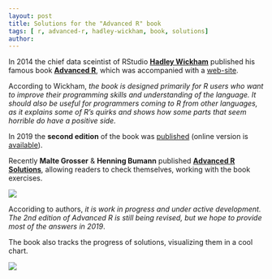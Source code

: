 ```yaml
---
layout: post
title: Solutions for the "Advanced R" book
tags: [ r, advanced-r, hadley-wickham, book, solutions]
author:
---
```


In 2014 the chief data sceintist of RStudio [**Hadley Wickham**](https://twitter.com/hadleywickham) published his famous book [**Advanced R**](https://www.amazon.com/dp/1466586966/ref=cm_sw_su_dp?tag=devtools-20), which was accompanied with a [web-site](http://adv-r.had.co.nz/). 

According to Wickham, _the book is designed primarily for R users who want to improve their programming skills and understanding of the language. It should also be useful for programmers coming to R from other languages, as it explains some of R’s quirks and shows how some parts that seem horrible do have a positive side._

In 2019 the **second edition** of the book was [published](https://www.amazon.com/gp/product/0815384572/ref=as_li_tl?ie=UTF8&tag=hadlwick-20&camp=1789&creative=9325&linkCode=as2&creativeASIN=0815384572&linkId=9f8b9df5da858c12a5e9905aea66bf08) (online version is [available](https://adv-r.hadley.nz/)).

Recently **Malte Grosser** & **Henning Bumann** published [**Advanced R Solutions**](https://advanced-r-solutions.rbind.io/), 
allowing readers to check themselves, working with the book exercises. 

![](https://advanced-r-solutions.rbind.io/images/advrs_cover.png)

Accoriding to authors, _it is work in progress and under active development. The 2nd edition of Advanced R is still being revised, 
but we hope to provide most of the answers in 2019_.

The book also tracks the progress of solutions, visualizing them in a cool chart.

![](https://advanced-r-solutions.rbind.io/index_files/figure-html/unnamed-chunk-1-1.png)
